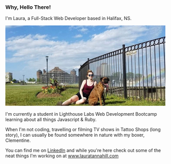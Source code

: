 ### Why, Hello There!

I'm Laura, a Full-Stack Web Developer based in Halifax, NS. 

!["Isn't she cute"](https://github.com/laurtann/laurtann/blob/main/github-clem.png?raw=true)

I'm currently a student in Lighthouse Labs Web Development Bootcamp learning about all things Javascript & Ruby. 

When I'm not coding, travelling or filming TV shows in Tattoo Shops (long story), I can usually be found somewhere in nature with my boxer, Clementine.

You can find me on [LinkedIn](https://www.linkedin.com/in/laura-tannahill/) and while you're here check out some of the neat things I'm working on at www.lauratannahill.com
